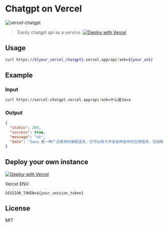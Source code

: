# Chatgpt on Vercel

![vercel-chatgpt](https://vercelbadge.vercel.app/api/hocgin/vercel-chatgpt)

> Easily chatgpt api as a service. [![Deploy with Vercel](https://vercel.com/button)](https://vercel.com/new/clone?repository-url=https://github.com/hocgin/vercel-chatgpt)

## Usage

```bash
curl https://${your_vercel_chatgpt}.vercel.app/api?ask=${your_ask}
```

## Example

### Input

```bash
curl https://vercel-chatgpt.vercel.app/api?ask=什么是Java
```

### Output

```json
{
  "status": 200,
  "success": true,
  "message": "ok",
  "data": "Java 是一种广泛使用的编程语言，它可以用于开发各种各样的应用程序，包括移动应用、企业级应用和 Web 应用程序。Java 是一种面向对象的语言，它拥有丰富的类库和工具，可以帮助开发人员更快速地开发应用程序。Java 是跨平台的，这意味着可以在多种操作系统上运行，包括 Windows、macOS 和 Linux 等。Java 程序通常使用一个独立的 Java 虚拟机来执行，这样就可以保证程序在不同平台上的一致性"
}
```

## Deploy your own instance

[![Deploy with Vercel](https://vercel.com/button)](https://vercel.com/new/clone?repository-url=https://github.com/hocgin/vercel-chatgpt)

Vercel ENV:

```env
SESSION_TOKEN=${your_session_token}
```

## License

MIT 